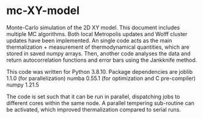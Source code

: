 # mc-XY-model
Monte-Carlo simulation of the 2D XY model. This document includes multiple MC algorithms. Both local Metropolis updates and Wolff cluster updates have been implemented. An single code acts as the main thermalization + measurement of thermodynamical quantities, which are stored in saved numpy arrays. Then, another code analyses the data and return autocorrelation functions and error bars using the Jankknife method.

This code was written for Python 3.8.10. Package dependencies are
joblib 1.1.0  (for parallelization)
numba 0.55.1  (for optimization and C pre-compiler)
numpy 1.21.5

The code is set such that it can be run in parallel, dispatching jobs to different cores within the same node. A parallel tempering sub-routine can be activated, which improved thermalization compared to serial runs.

